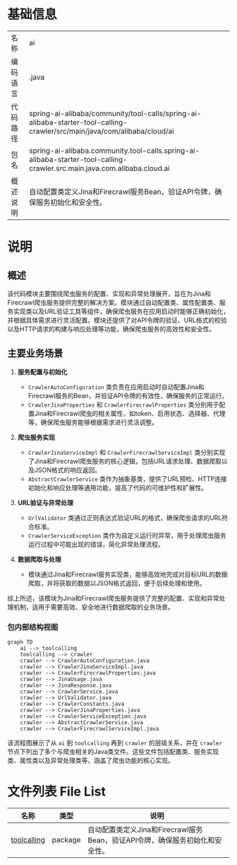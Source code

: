 # 基础信息

|      |      |
|------|------|
| 名称 | ai |
| 编码语言 | .java |
| 代码路径 | spring-ai-alibaba/community/tool-calls/spring-ai-alibaba-starter-tool-calling-crawler/src/main/java/com/alibaba/cloud/ai |
| 包名 | spring-ai-alibaba.community.tool-calls.spring-ai-alibaba-starter-tool-calling-crawler.src.main.java.com.alibaba.cloud.ai |
| 概述说明 | 自动配置类定义Jina和Firecrawl服务Bean，验证API令牌，确保服务初始化和安全性。 |

# 说明

## 概述
该代码模块主要围绕爬虫服务的配置、实现和异常处理展开，旨在为Jina和Firecrawl爬虫服务提供完整的解决方案。模块通过自动配置类、属性配置类、服务实现类以及URL验证工具等组件，确保爬虫服务在应用启动时能够正确初始化，并根据具体需求进行灵活配置。模块还提供了对API令牌的验证、URL格式的校验以及HTTP请求的构建与响应处理等功能，确保爬虫服务的高效性和安全性。

## 主要业务场景
1. **服务配置与初始化**  
   - `CrawlerAutoConfiguration` 类负责在应用启动时自动配置Jina和Firecrawl服务的Bean，并验证API令牌的有效性，确保服务的正常运行。
   - `CrawlerJinaProperties` 和 `CrawlerFirecrawlProperties` 类分别用于配置Jina和Firecrawl爬虫的相关属性，如token、启用状态、选择器、代理等，确保爬虫服务能够根据需求进行灵活调整。

2. **爬虫服务实现**  
   - `CrawlerJinaServiceImpl` 和 `CrawlerFirecrawlServiceImpl` 类分别实现了Jina和Firecrawl爬虫服务的核心逻辑，包括URL请求处理、数据爬取以及JSON格式的响应返回。
   - `AbstractCrawlerService` 类作为抽象基类，提供了URL预检、HTTP连接初始化和响应处理等通用功能，提高了代码的可维护性和扩展性。

3. **URL验证与异常处理**  
   - `UrlValidator` 类通过正则表达式验证URL的格式，确保爬虫请求的URL符合标准。
   - `CrawlerServiceException` 类作为自定义运行时异常，用于处理爬虫服务运行过程中可能出现的错误，简化异常处理流程。

4. **数据爬取与处理**  
   - 模块通过Jina和Firecrawl服务实现类，能够高效地完成对目标URL的数据爬取，并将获取的数据以JSON格式返回，便于后续处理和使用。

综上所述，该模块为Jina和Firecrawl爬虫服务提供了完整的配置、实现和异常处理机制，适用于需要高效、安全地进行数据爬取的业务场景。


### 包内部结构视图

```mermaid
graph TD
    ai --> toolcalling
    toolcalling --> crawler
    crawler --> CrawlerAutoConfiguration.java
    crawler --> CrawlerJinaServiceImpl.java
    crawler --> CrawlerFirecrawlProperties.java
    crawler --> JinaUsage.java
    crawler --> JinaResponse.java
    crawler --> CrawlerService.java
    crawler --> UrlValidator.java
    crawler --> CrawlerConstants.java
    crawler --> CrawlerJinaProperties.java
    crawler --> CrawlerServiceException.java
    crawler --> AbstractCrawlerService.java
    crawler --> CrawlerFirecrawlServiceImpl.java
```

该流程图展示了从 `ai` 到 `toolcalling` 再到 `crawler` 的层级关系，并在 `crawler` 节点下列出了多个与爬虫相关的Java类文件。这些文件包括配置类、服务实现类、属性类以及异常处理类等，涵盖了爬虫功能的核心实现。

# 文件列表 File List

| 名称   | 类型  | 说明 |
|-------|------|-------------|
| [toolcalling](toolcalling/_module.md) | package | 自动配置类定义Jina和Firecrawl服务Bean，验证API令牌，确保服务初始化和安全性。 |


